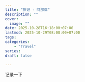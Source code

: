 ```yaml
---  
title: "旅记 - 阿那亚"  
description: ""  
cover:  
  image: ""  
date: 2025-10-28T16:18:00+07:00  
lastmod: 2025-10-29T08:08:00+07:00  
tags:  
categories:
    - "Travel"  
series:   
draft: false  

---
```


记录一下










